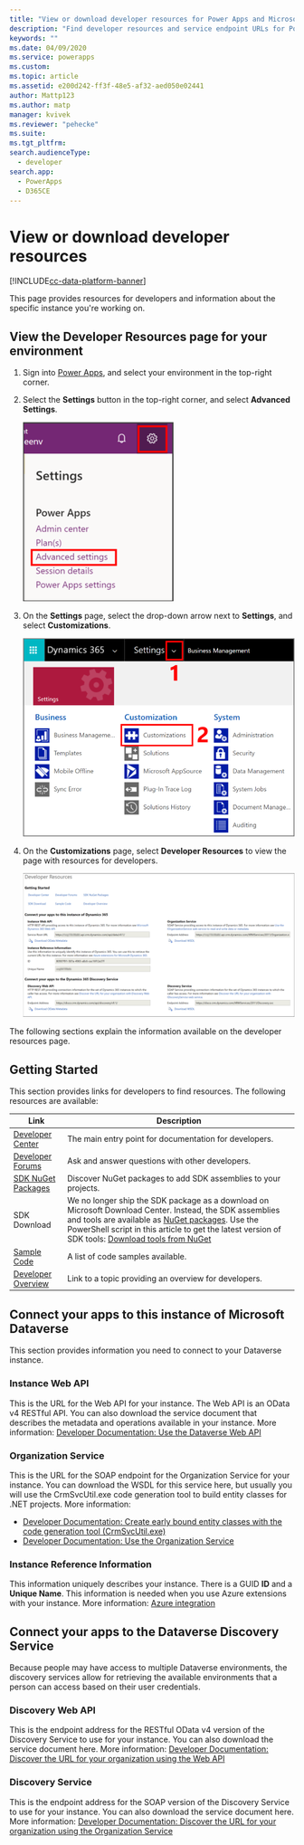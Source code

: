 ```yaml
---
title: "View or download developer resources for Power Apps and Microsoft Dataverse | MicrosoftDocs"
description: "Find developer resources and service endpoint URLs for Power Apps and Microsoft Dataverse"
keywords: ""
ms.date: 04/09/2020
ms.service: powerapps
ms.custom: 
ms.topic: article
ms.assetid: e200d242-ff3f-48e5-af32-aed050e02441
author: Mattp123
ms.author: matp
manager: kvivek
ms.reviewer: "pehecke"
ms.suite: 
ms.tgt_pltfrm: 
search.audienceType: 
  - developer
search.app: 
  - PowerApps
  - D365CE
---
```


# View or download developer resources

[!INCLUDE[cc-data-platform-banner](../../includes/cc-data-platform-banner.md)]

This page provides resources for developers and information about the specific instance you're working on. 

## View the Developer Resources page for your environment

1. Sign into [Power Apps](https://make.powerapps.com), and select your environment in the top-right corner.

1. Select the **Settings** button in the top-right corner, and select **Advanced Settings**.

    ![Advanced Customizations](media/advanced-customizations-menu.png)

1. On the **Settings** page, select the drop-down arrow next to **Settings**, and select **Customizations**.

    ![Select Customizations](media/dev-customization.png)

1. On the **Customizations** page, select **Developer Resources** to view the page with resources for developers.

    ![Developer Resources page](media/developer-resources-page.png)

The following sections explain the information available on the developer resources page.

## Getting Started 

This section provides links for developers to find resources. The following resources are available:


|Link |Description|
|---------|---------|
|[Developer Center](https://go.microsoft.com/fwlink/?LinkId=551006)|The main entry point for documentation for developers.|
|[Developer Forums](https://go.microsoft.com/fwlink/?LinkId=550993)|Ask and answer questions with other developers.|
|[SDK NuGet Packages](https://go.microsoft.com/fwlink/?LinkId=550994)|Discover NuGet packages to add SDK assemblies to your projects.|
|SDK Download|We no longer ship the SDK package as a download on Microsoft Download Center. Instead, the SDK assemblies and tools are available as [NuGet packages](https://go.microsoft.com/fwlink/?LinkId=550994). Use the PowerShell script in this article to get the latest version of SDK tools: [Download tools from NuGet](https://docs.microsoft.com/powerapps/developer/data-platform/download-tools-nuget)|
|[Sample Code](https://go.microsoft.com/fwlink/?LinkId=553007)|A list of code samples available.|
|[Developer Overview](https://go.microsoft.com/fwlink/?LinkId=550995)|Link to a topic providing an overview for developers.|


## Connect your apps to this instance of Microsoft Dataverse

This section provides information you need to connect to your Dataverse instance.

### Instance Web API

This is the URL for the Web API for your instance. The Web API is an OData v4 RESTful API. You can also download the service document that describes the metadata and operations available in your instance. More information: [Developer Documentation: Use the Dataverse Web API](/powerapps/developer/data-platform/webapi/overview)

### Organization Service

This is the URL for the SOAP endpoint for the Organization Service for your instance.
You can download the WSDL for this service here, but usually you will use the CrmSvcUtil.exe code generation tool to build entity classes for .NET projects. More information: 
- [Developer Documentation: Create early bound entity classes with the code generation tool (CrmSvcUtil.exe)](/powerapps/developer/data-platform/org-service/generate-early-bound-classes)
- [Developer Documentation: Use the Organization Service](/powerapps/developer/data-platform/org-service/overview)

### Instance Reference Information

This information uniquely describes your instance. There is a GUID **ID** and a **Unique Name**.
This information is needed when you use Azure extensions with your instance.
More information: [Azure integration](/powerapps/developer/data-platform/azure-integration)

## Connect your apps to the Dataverse Discovery Service

Because people may have access to multiple Dataverse environments, the discovery services allow for retrieving the available environments that a person can access based on their user credentials.

### Discovery Web API

This is the endpoint address for the RESTful OData v4 version of the Discovery Service to use for your instance. You can also download the service document here.
More information: [Developer Documentation: Discover the URL for your organization using the Web API](/powerapps/developer/data-platform/webapi/discover-url-organization-web-api)


### Discovery Service

This is the endpoint address for the SOAP version of the Discovery Service to use for your instance. You can also download the service document here.
More information: [Developer Documentation: Discover the URL for your organization using the Organization Service](/powerapps/developer/data-platform/org-service/discovery-service)
  
  

